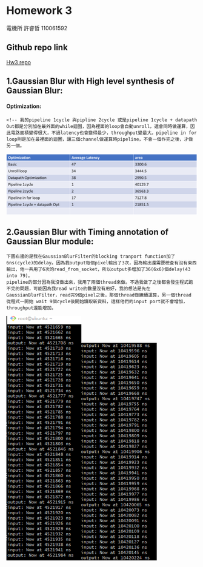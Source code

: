﻿# **Homework 3** 

電機所 許睿哲 110061592

## **Github repo link**
[Hw3 repo](https://github.com/ray3210ray3210/ee6470.git)


## **1.Gaussian Blur with High level synthesis of Gaussian Blur:**



#### **Optimization:**
    <!-- 我的pipeline 1cycle 與pipline 2cycle 或是pipeline 1cycle + datapath Out都是分別加在最外面的while迴圈，因為裡面的loop會自動unroll，還會同時做運算，因此電路面積變得很大，不過latency也會變得最少，throughput變最大。pipeline in for loop則是加在最裡面的迴圈，讓三個channel做運算時pipeline，不會一個作完之後，才做另一個。

![圖片載入錯誤 檔案存在github ->ee6470/hw3/image/stratus_optimization](https://github.com/ray3210ray3210/ee6470/raw/main/hw3/image/stratus_optimization.png)



## **2.Gaussian Blur with Timing annotation of Gaussian Blur module:**
    下圖右邊的是我在GaussianBlurFilter的blocking tranport function加了6ns(cycle)的delay。因為我output每個pixel輸出了3次，因為輸出還需要檢查有沒有東西輸出，他一共用了6次的read_from_socket，所以output多增加了36(6x6)個delay(43 into 79)。
    pipeline的部分因為我沒做出來，我用了兩個thread來做。不過我做了之後都會發生程式跑不完的問題，可能因為我read write的數量沒有用好，我的想法是先在GaussianBlurFilter，read完9個pixel之後，那個thread做繼續運算，另一個thread 從程式一開始 wait 9個cycle後開始讀取新資料，這樣他們的input port就不會增加，throughput還能增加。
![圖片載入錯誤 檔案存在github ->ee6470/hw3/image/tlm_delay0](https://github.com/ray3210ray3210/ee6470/raw/main/hw3/image/tlm_delay0.PNG)![圖片載入錯誤 檔案存在github ->ee6470/hw3/image/tlm_delay6](https://github.com/ray3210ray3210/ee6470/raw/main/hw3/image/tlm_delay6.PNG)
    


